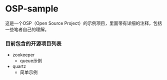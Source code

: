 # OSP-sample
这是一个OSP（Open Source Project）的示例项目，里面带有详细的注释，包括一些笔者自己的理解。

### 目前包含的开源项目列表
* zookeeper
  * queue示例
* quartz
  * 简单示例
